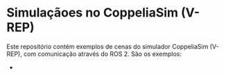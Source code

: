# Simulaçãoes no CoppeliaSim (V-REP)
Este repositório contém exemplos de cenas do simulador CoppeliaSim (V-REP), com comunicação através do ROS 2. São os exemplos:

 *  
